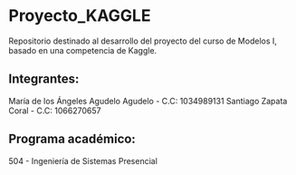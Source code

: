# Proyecto_KAGGLE
Repositorio destinado al desarrollo del proyecto del curso de Modelos I, basado en una competencia de Kaggle.

## Integrantes:
María de los Ángeles Agudelo Agudelo - C.C: 1034989131
Santiago Zapata Coral - C.C: 1066270657

## Programa académico:
504 - Ingeniería de Sistemas Presencial
